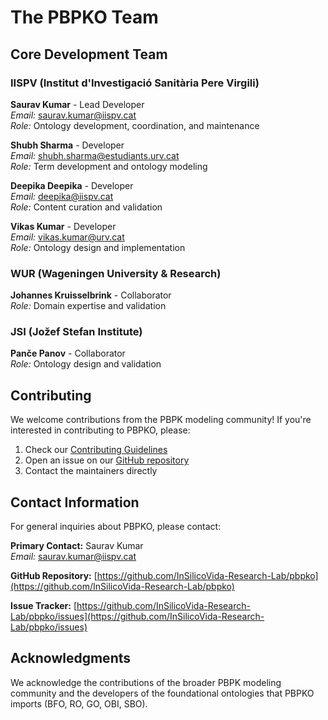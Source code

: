 # The PBPKO Team

## Core Development Team

### IISPV (Institut d'Investigació Sanitària Pere Virgili)

**Saurav Kumar** - Lead Developer  
*Email:* [saurav.kumar@iispv.cat](mailto:saurav.kumar@iispv.cat)  
*Role:* Ontology development, coordination, and maintenance

**Shubh Sharma** - Developer  
*Email:* [shubh.sharma@estudiants.urv.cat](mailto:shubh.sharma@estudiants.urv.cat)  
*Role:* Term development and ontology modeling

**Deepika Deepika** - Developer  
*Email:* [deepika@iispv.cat](mailto:deepika@iispv.cat)  
*Role:* Content curation and validation

**Vikas Kumar** - Developer  
*Email:* [vikas.kumar@urv.cat](mailto:vikas.kumar@urv.cat)  
*Role:* Ontology design and implementation

### WUR (Wageningen University & Research)

**Johannes Kruisselbrink** - Collaborator  
*Role:* Domain expertise and validation

### JSI (Jožef Stefan Institute)

**Panče Panov** - Collaborator  
*Role:* Ontology design and validation

## Contributing

We welcome contributions from the PBPK modeling community! If you're interested in contributing to PBPKO, please:

1. Check our [Contributing Guidelines](contributing.md)
2. Open an issue on our [GitHub repository](https://github.com/InSilicoVida-Research-Lab/pbpko/issues)
3. Contact the maintainers directly

## Contact Information

For general inquiries about PBPKO, please contact:

**Primary Contact:** Saurav Kumar  
*Email:* [saurav.kumar@iispv.cat](mailto:saurav.kumar@iispv.cat)

**GitHub Repository:** [https://github.com/InSilicoVida-Research-Lab/pbpko](https://github.com/InSilicoVida-Research-Lab/pbpko)

**Issue Tracker:** [https://github.com/InSilicoVida-Research-Lab/pbpko/issues](https://github.com/InSilicoVida-Research-Lab/pbpko/issues)

## Acknowledgments

We acknowledge the contributions of the broader PBPK modeling community and the developers of the foundational ontologies that PBPKO imports (BFO, RO, GO, OBI, SBO).
